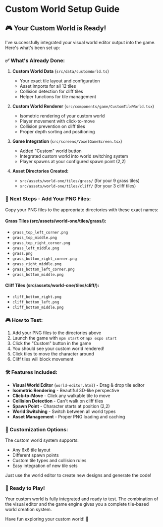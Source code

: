 # Custom World Setup Guide

## 🎮 Your Custom World is Ready!

I've successfully integrated your visual world editor output into the game. Here's what's been set up:

### ✅ What's Already Done:

1. **Custom World Data** (`src/data/customWorld.ts`)

   - Your exact tile layout and configuration
   - Asset imports for all 12 tiles
   - Collision detection for cliff tiles
   - Helper functions for tile management

2. **Custom World Renderer** (`src/components/game/CustomTileWorld.tsx`)

   - Isometric rendering of your custom world
   - Player movement with click-to-move
   - Collision prevention on cliff tiles
   - Proper depth sorting and positioning

3. **Game Integration** (`src/screens/VoxelGameScreen.tsx`)

   - Added "Custom" world button
   - Integrated custom world into world switching system
   - Player spawns at your configured spawn point (2,2)

4. **Asset Directories Created:**
   - `src/assets/world-one/tiles/grass/` (for your 9 grass tiles)
   - `src/assets/world-one/tiles/cliff/` (for your 3 cliff tiles)

### 📂 Next Steps - Add Your PNG Files:

Copy your PNG files to the appropriate directories with these exact names:

#### Grass Tiles (src/assets/world-one/tiles/grass/):

- `grass_top_left_corner.png`
- `grass_top_middle.png`
- `grass_top_right_corner.png`
- `grass_left_middle.png`
- `grass.png`
- `grass_bottom_right_corner.png`
- `grass_right_middle.png`
- `grass_bottom_left_corner.png`
- `grass_bottom_middle.png`

#### Cliff Tiles (src/assets/world-one/tiles/cliff/):

- `cliff_bottom_right.png`
- `cliff_bottom_left.png`
- `cliff_bottom_middle.png`

### 🎮 How to Test:

1. Add your PNG files to the directories above
2. Launch the game with `npm start` or `npx expo start`
3. Click the "Custom" button in the game
4. You should see your custom world rendered!
5. Click tiles to move the character around
6. Cliff tiles will block movement

### 🛠️ Features Included:

- **Visual World Editor** (`world-editor.html`) - Drag & drop tile editor
- **Isometric Rendering** - Beautiful 3D-like perspective
- **Click-to-Move** - Click any walkable tile to move
- **Collision Detection** - Can't walk on cliff tiles
- **Spawn Point** - Character starts at position (2,2)
- **World Switching** - Switch between all world types
- **Asset Management** - Proper PNG loading and caching

### 🎨 Customization Options:

The custom world system supports:

- Any 6x6 tile layout
- Different spawn points
- Custom tile types and collision rules
- Easy integration of new tile sets

Just use the world editor to create new designs and generate the code!

### 🚀 Ready to Play!

Your custom world is fully integrated and ready to test. The combination of the visual editor and the game engine gives you a complete tile-based world creation system.

Have fun exploring your custom world! 🌟
